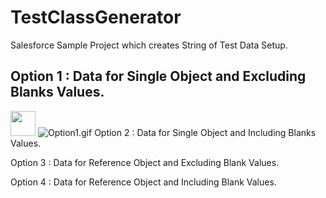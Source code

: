 # TestClassGenerator
Salesforce Sample Project which creates String of Test Data Setup. 



## Option 1 : Data for Single Object and Excluding Blanks Values. 

<img src="https://raw.githubusercontent.com/kapasitejas/TestClassGenerator/master/Option1.gif" width="40" height="40" />
<img src="/kapasitejas/TestClassGenerator/blob/master/Option1.gif?raw=true" alt="Option1.gif">
Option 2 : Data for Single Object and Including Blanks Values. 

Option 3 : Data for Reference Object and Excluding Blank Values. 

Option 4 : Data for Reference Object and Including Blank Values. 
